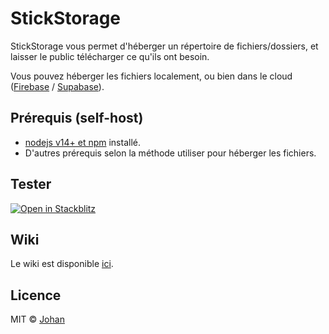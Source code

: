 # StickStorage

StickStorage vous permet d'héberger un répertoire de fichiers/dossiers, et laisser le public télécharger ce qu'ils ont besoin.

Vous pouvez héberger les fichiers localement, ou bien dans le cloud ([Firebase](https://firebase.google.com/docs/storage) / [Supabase](https://supabase.com/docs/guides/storage)).


## Prérequis (self-host)

* [nodejs v14+ et npm](https://nodejs.org) installé.
* D'autres prérequis selon la méthode utiliser pour héberger les fichiers.


## Tester

[![Open in Stackblitz](https://developer.stackblitz.com/img/open_in_stackblitz.svg)](https://stackblitz.com/github/johan-perso/stickstorage)


## Wiki

Le wiki est disponible [ici](https://github.com/johan-perso/stickstorage/wiki).


## Licence

MIT © [Johan](https://johanstickman.com)
